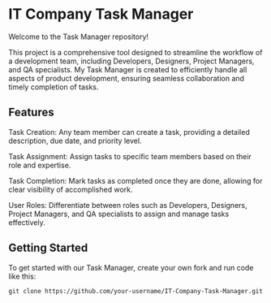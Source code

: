 # IT Company Task Manager

Welcome to the Task Manager repository!

This project is a comprehensive tool designed to streamline the workflow of a development team, including Developers, Designers, Project Managers, and QA specialists. My Task Manager is created to efficiently handle all aspects of product development, ensuring seamless collaboration and timely completion of tasks.




## Features

Task Creation: Any team member can create a task, providing a detailed description, due date, and priority level.

Task Assignment: Assign tasks to specific team members based on their role and expertise.

Task Completion: Mark tasks as completed once they are done, allowing for clear visibility of accomplished work.

User Roles: Differentiate between roles such as Developers, Designers, Project Managers, and QA specialists to assign and manage tasks effectively.




## Getting Started

To get started with our Task Manager, create your own fork and run code like this:

    git clone https://github.com/your-username/IT-Company-Task-Manager.git
